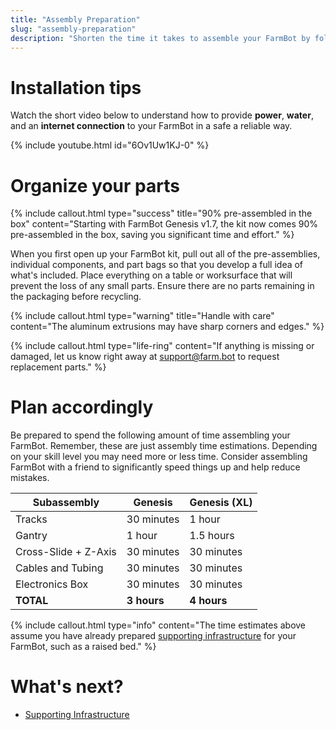 ```yaml
---
title: "Assembly Preparation"
slug: "assembly-preparation"
description: "Shorten the time it takes to assemble your FarmBot by following these preliminary steps"
---
```


# Installation tips

Watch the short video below to understand how to provide **power**, **water**, and an **internet connection** to your FarmBot in a safe a reliable way.

{% include youtube.html id="6Ov1Uw1KJ-0" %}

# Organize your parts

{%
include callout.html
type="success"
title="90% pre-assembled in the box"
content="Starting with FarmBot Genesis v1.7, the kit now comes 90% pre-assembled in the box, saving you significant time and effort."
%}

When you first open up your FarmBot kit, pull out all of the pre-assemblies, individual components, and part bags so that you develop a full idea of what's included. Place everything on a table or worksurface that will prevent the loss of any small parts. Ensure there are no parts remaining in the packaging before recycling.

{%
include callout.html
type="warning"
title="Handle with care"
content="The aluminum extrusions may have sharp corners and edges."
%}

{%
include callout.html
type="life-ring"
content="If anything is missing or damaged, let us know right away at [support@farm.bot](mailto:support@farm.bot) to request replacement parts."
%}

# Plan accordingly

Be prepared to spend the following amount of time assembling your FarmBot. Remember, these are just assembly time estimations. Depending on your skill level you may need more or less time. Consider assembling FarmBot with a friend to significantly speed things up and help reduce mistakes.

|Subassembly          |Genesis     |Genesis (XL) |
|---------------------|------------|-------------|
|Tracks               |30 minutes  |1 hour
|Gantry               |1 hour      |1.5 hours
|Cross-Slide + Z-Axis |30 minutes  |30 minutes
|Cables and Tubing    |30 minutes  |30 minutes
|Electronics Box      |30 minutes  |30 minutes
|**TOTAL**            |**3 hours** |**4 hours**

{%
include callout.html
type="info"
content="The time estimates above assume you have already prepared [supporting infrastructure](../supporting-infrastructure.md) for your FarmBot, such as a raised bed."
%}


# What's next?

 * [Supporting Infrastructure](../supporting-infrastructure.md)
